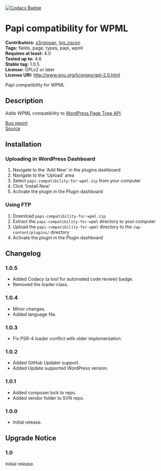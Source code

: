 [![Codacy Badge](https://api.codacy.com/project/badge/Grade/b1fa0e6db96c4eb9b2b3cbc03657a246)](https://www.codacy.com/app/s3rgiosan/papi-compatibility-for-wpml?utm_source=github.com&amp;utm_medium=referral&amp;utm_content=s3rgiosan/papi-compatibility-for-wpml&amp;utm_campaign=Badge_Grade)

# Papi compatibility for WPML #
**Contributors:** [s3rgiosan](https://profiles.wordpress.org/s3rgiosan), [log_oscon](https://profiles.wordpress.org/log_oscon)  
**Tags:** fields, page, types, papi, wpml    
**Requires at least:** 4.0    
**Tested up to:** 4.6    
**Stable tag:** 1.0.5    
**License:** GPLv2 or later    
**License URI:** http://www.gnu.org/licenses/gpl-2.0.html    

Papi compatibility for WPML

## Description ##

Adds WPML compatibility to [WordPress Page Type API](https://wp-papi.github.io/).

[Bug report](https://github.com/log-oscon/papi-compatibility-for-wpml/issues)  
[Source](https://github.com/log-oscon/papi-compatibility-for-wpml)  

## Installation ##

### Uploading in WordPress Dashboard ###

1. Navigate to the 'Add New' in the plugins dashboard
2. Navigate to the 'Upload' area
3. Select `papi-compatibility-for-wpml.zip` from your computer
4. Click 'Install Now'
5. Activate the plugin in the Plugin dashboard

### Using FTP ###

1. Download `papi-compatibility-for-wpml.zip`
2. Extract the `papi-compatibility-for-wpml` directory to your computer
3. Upload the `papi-compatibility-for-wpml` directory to the `/wp-content/plugins/` directory
4. Activate the plugin in the Plugin dashboard

## Changelog ##

### 1.0.5 ###
* Added Codacy (a tool for automated code review) badge.  
* Removed the loader class.  

### 1.0.4 ###
* Minor changes.  
* Added language file.  

### 1.0.3 ###
* Fix PSR-4 loader conflict with older implementation.  

### 1.0.2 ###
* Added GitHub Updater support.  
* Added Update supported WordPress version.  

### 1.0.1 ###
* Added composer.lock to repo.  
* Added vendor folder to SVN repo.  

### 1.0.0 ###
* Initial release.  

## Upgrade Notice ##

### 1.0 ###
Initial release.  
